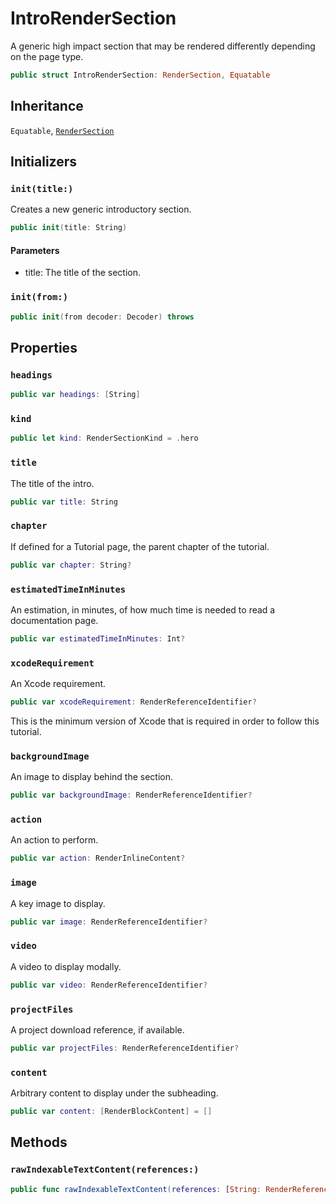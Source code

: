 # IntroRenderSection

A generic high impact section that may be rendered differently depending on the page type.

``` swift
public struct IntroRenderSection: RenderSection, Equatable 
```

## Inheritance

`Equatable`, [`RenderSection`](/RenderSection)

## Initializers

### `init(title:)`

Creates a new generic introductory section.

``` swift
public init(title: String) 
```

#### Parameters

  - title: The title of the section.

### `init(from:)`

``` swift
public init(from decoder: Decoder) throws 
```

## Properties

### `headings`

``` swift
public var headings: [String] 
```

### `kind`

``` swift
public let kind: RenderSectionKind = .hero
```

### `title`

The title of the intro.

``` swift
public var title: String
```

### `chapter`

If defined for a Tutorial page, the parent chapter of the tutorial.

``` swift
public var chapter: String?
```

### `estimatedTimeInMinutes`

An estimation, in minutes, of how much time is needed to read a documentation page.

``` swift
public var estimatedTimeInMinutes: Int?
```

### `xcodeRequirement`

An Xcode requirement.

``` swift
public var xcodeRequirement: RenderReferenceIdentifier?
```

This is the minimum version of Xcode that is required in order to follow this tutorial.

### `backgroundImage`

An image to display behind the section.

``` swift
public var backgroundImage: RenderReferenceIdentifier?
```

### `action`

An action to perform.

``` swift
public var action: RenderInlineContent?
```

### `image`

A key image to display.

``` swift
public var image: RenderReferenceIdentifier?
```

### `video`

A video to display modally.

``` swift
public var video: RenderReferenceIdentifier?
```

### `projectFiles`

A project download reference, if available.

``` swift
public var projectFiles: RenderReferenceIdentifier?
```

### `content`

Arbitrary content to display under the subheading.

``` swift
public var content: [RenderBlockContent] = []
```

## Methods

### `rawIndexableTextContent(references:)`

``` swift
public func rawIndexableTextContent(references: [String: RenderReference]) -> String 
```
